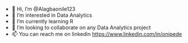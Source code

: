 - 👋 Hi, I’m @Alagbaonile123
- 👀 I’m interested in Data Analytics
- 🌱 I’m currently learning R
- 💞️ I’m looking to collaborate on any Data Analytics project 
- 📫 You can reach me on linkedin https://www.linkedin.com/in/onipede

<!---
Alagbaonile123/Alagbaonile123 is a ✨ special ✨ repository because its `README.md` (this file) appears on your GitHub profile.
You can click the Preview link to take a look at your changes.
--->
